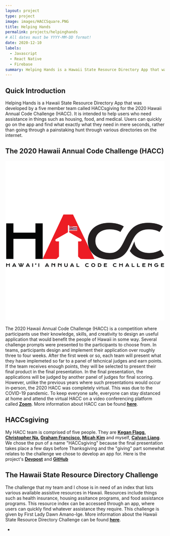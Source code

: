 ```yaml
---
layout: project
type: project
image: images/HACCSquare.PNG
title: Helping Hands
permalink: projects/helpinghands
# All dates must be YYYY-MM-DD format!
date: 2020-12-10
labels:
  - Javascript
  - React Native
  - Firebase
summary: Helping Hands is a Hawaii State Resource Directory App that was developed by a five member team called HACCsgiving for the 2020 Hawaii Annual Code Challenge (HACC). It is intended to help users who need assistance in things such as housing, food, and medical. Users can quickly go on the app and find what exactly what they need in mere seconds, rather than going through a painstaking hunt through various directories on the internet. 
---
```


## Quick Introduction

Helping Hands is a Hawaii State Resource Directory App that was developed by a five member team called HACCsgiving for the 2020 Hawaii Annual Code Challenge (HACC). It is intended to help users who need assistance in things such as housing, food, and medical. Users can quickly go on the app and find what exactly what they need in mere seconds, rather than going through a painstaking hunt through various directories on the internet. 

## The 2020 Hawaii Annual Code Challenge (HACC)

<img class="ui large centered image" src="../images/HACCSquare.PNG">

The 2020 Hawaii Annual Code Challenge (HACC) is a competition where participants use their knowledge, skills, and creativity to design an useful application that would benefit the people of Hawaii in some way. Several challenge prompts were presented to the participants to choose from. In teams, participants design and implement their application over roughly three to four weeks. After the first week or so, each team will present what they have implemeted so far to a panel of tehcnical judges and earn points. If the team receives enough points, they will be selected to present their final product in the final presentation. In the final presentation, the applications will be judged by another panel of judges for final scoring. However, unlike the previous years where such presentations would occur in-person, the 2020 HACC was completely virtual. This was due to the COVID-19 pandemic. To keep everyone safe, everyone can stay distanced at home and attend the virtual HACC on a video conferencing platform called **[Zoom](https://zoom.us)**. More information about HACC can be found **[here](https://hacc.hawaii.gov/)**.

## HACCsgiving

My HACC team is comprised of five people. They are **[Kegan Flagg](https://github.com/LukewarmCoffee), [Christopher Na](https://github.com/chrisjna), [Graham Francisco](https://github.com/gbfrancisco), [Micah Kim](https://github.com/kimmicah)** and myself, **[Calvan Liang](https://github.com/calvan-liang)**. We chose the pun of a name "HACCsgiving" because the final presentation takes place a few days before Thanksgiving and the "giving" part somewhat relates to the challenge we chose to develop an app for. Here is the project's **[Devpost](https://devpost.com/software/helping-hands-o96srp)** and **[GitHub](https://github.com/HACC2020/HACCsgiving)**

## The Hawaii State Resource Directory Challenge

The challenge that my team and I chose is in need of an index that lists various available assistive resources in Hawaii. Resources include things such as health insurance, housing assitance programs, and food assistance programs. This resource index can be accessed through an app, where users can quickly find whatever assistance they require. This challenge is given by First Lady Dawn Amano-Ige. More information about the Hawaii State Resource Directory Challenge can be found **[here](https://hacc.hawaii.gov/wp-content/uploads/2020/10/Challenge_2020_ResourceDirectory.pdf)**.

*
